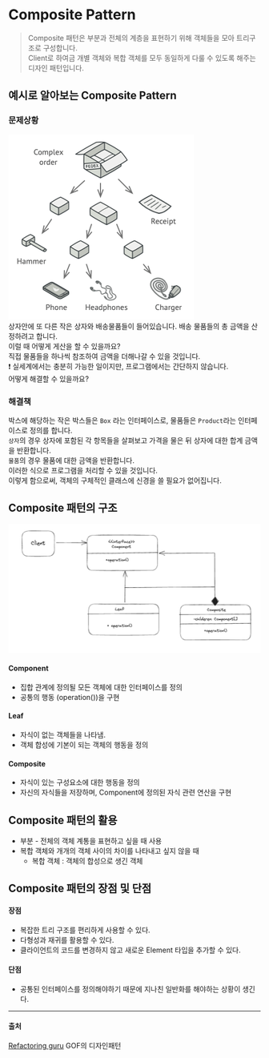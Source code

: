 # Composite Pattern
> Composite 패턴은 부분과 전체의 계층을 표현하기 위해 객체들을 모아 트리구조로 구성합니다.   
> Client로 하여금 개별 객체와 복합 객체를 모두 동일하게 다룰 수 있도록 해주는 디자인 패턴입니다. 

## 예시로 알아보는 Composite Pattern  
### 문제상황
![img.png](../images/composite/Composite.png)   
상자안에 또 다른 작은 상자와 배송물품들이 들어있습니다. 배송 물품들의 총 금액을 산정하려고 합니다.   
이럴 때 어떻게 게산을 할 수 있을까요?   
직접 물품들을 하나씩 참조하여 금액을 더해나갈 수 있을 것입니다.  
❗ 실세계에서는 충분히 가능한 일이지만, 프로그램에서는 간단하지 않습니다.  
어떻게 해결할 수 있을까요?

### 해결책
박스에 해당하는 작은 박스들은 `Box` 라는 인터페이스로, 물품들은 `Product`라는 인터페이스로 정의를 합니다.  
`상자`의 경우 상자에 포함된 각 항목들을 살펴보고 가격을 물은 뒤 상자에 대한 합계 금액을 반환합니다.   
`물품`의 경우 물품에 대한 금액을 반환합니다.  
이러한 식으로 프로그램을 처리할 수 있을 것입니다.  
이렇게 함으로써, 객체의 구체적인 클래스에 신경을 쓸 필요가 없어집니다.

## Composite 패턴의 구조 
![UML.png](..%2Fimages%2Fcomposite%2FUML.png)
#### Component
- 집합 관계에 정의될 모든 객체에 대한 인터페이스를 정의 
- 공통의 행동 (operation())을 구현
#### Leaf
- 자식이 없는 객체들을 나타냄. 
- 객체 합성에 기본이 되는 객체의 행동을 정의
#### Composite
- 자식이 있는 구성요소에 대한 행동을 정의 
- 자신의 자식들을 저장하며, Component에 정의된 자식 관련 연산을 구현

## Composite 패턴의 활용 
- 부분 - 전체의 객체 계통을 표현하고 싶을 때 사용 
- 복합 객체와 개개의 객체 사이의 차이를 나타내고 싶지 않을 때
  - 복합 객체 : 객체의 합성으로 생긴 객체 

## Composite 패턴의 장점 및 단점 
#### 장점 
- 복잡한 트리 구조를 편리하게 사용할 수 있다. 
- 다형성과 재귀를 활용할 수 있다. 
- 클라이언트의 코드를 변경하지 않고 새로운 Element 타입을 추가할 수 있다.

#### 단점 
- 공통된 인터페이스를 정의해야하기 때문에 지나친 일반화를 해야하는 상황이 생긴다. 
--- 
#### 출처 
[Refactoring guru](https://refactoring.guru/design-patterns/composite)
GOF의 디자인패턴
